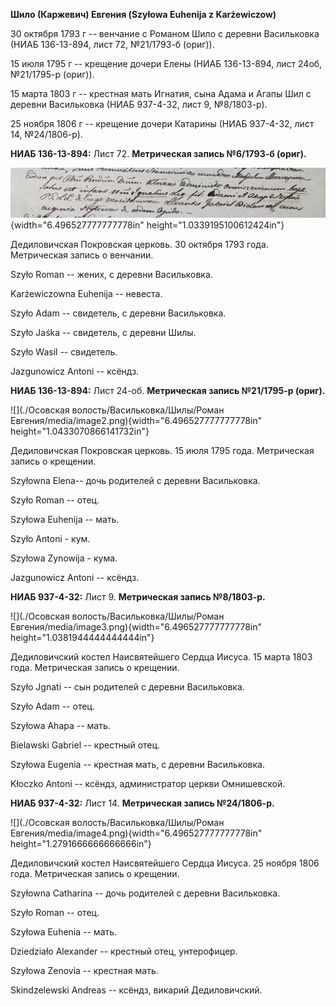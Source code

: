 **Шило (Каржевич) Евгения (Szyłowa Euhenija z Karżewiczow)**

30 октября 1793 г -- венчание с Романом Шило с деревни Васильковка (НИАБ
136-13-894, лист 72, №21/1793-б (ориг)).

15 июля 1795 г -- крещение дочери Елены (НИАБ 136-13-894, лист 24об,
№21/1795-р (ориг)).

15 марта 1803 г -- крестная мать Игнатия, сына Адама и Агапы Шил с
деревни Васильковка (НИАБ 937-4-32, лист 9, №8/1803-р).

25 ноября 1806 г -- крещение дочери Катарины (НИАБ 937-4-32, лист 14,
№24/1806-р).

**НИАБ 136-13-894:** Лист 72. **Метрическая запись №6/1793-б (ориг).**

![](./media/6616d9800eec025c9495202f901b211bf606ad3c.png){width="6.496527777777778in"
height="1.0339195100612424in"}

Дедиловичская Покровская церковь. 30 октября 1793 года. Метрическая
запись о венчании.

Szyło Roman -- жених, с деревни Васильковка.

Karżewiczowna Euhenija -- невеста.

Szyło Adam -- свидетель, с деревни Васильковка.

Szyło Jaśka -- свидетель, с деревни Шилы.

Szyło Wasil -- свидетель.

Jazgunowicz Antoni -- ксёндз.

**НИАБ 136-13-894:** Лист 24-об. **Метрическая запись №21/1795-р
(ориг).**

![](./Осовская волость/Васильковка/Шилы/Роман Евгения/media/image2.png){width="6.496527777777778in"
height="1.0433070866141732in"}

Дедиловичская Покровская церковь. 15 июля 1795 года. Метрическая запись
о крещении.

Szyłowna Elena-- дочь родителей с деревни Васильковка.

Szyło Roman -- отец.

Szyłowa Euhenija -- мать.

Szyło Antoni - кум.

Szyłowa Zynowija - кума.

Jazgunowicz Antoni -- ксёндз.

**НИАБ 937-4-32:** Лист 9. **Метрическая запись №8/1803-р.**

![](./Осовская волость/Васильковка/Шилы/Роман Евгения/media/image3.png){width="6.496527777777778in"
height="1.0381944444444444in"}

Дедиловичский костел Наисвятейшего Сердца Иисуса. 15 марта 1803 года.
Метрическая запись о крещении.

Szyło Jgnati -- сын родителей с деревни Васильковка.

Szyło Adam -- отец.

Szyłowa Ahapa -- мать.

Bielawski Gabriel -- крестный отец.

Szyłowa Eugenia -- крестная мать, с деревни Васильковка.

Kłoczko Antoni -- ксёндз, администратор церкви Омнишевской.

**НИАБ 937-4-32:** Лист 14. **Метрическая запись №24/1806-р.**

![](./Осовская волость/Васильковка/Шилы/Роман Евгения/media/image4.png){width="6.496527777777778in"
height="1.2791666666666666in"}

Дедиловичский костел Наисвятейшего Сердца Иисуса. 25 ноября 1806 года.
Метрическая запись о крещении.

Szyłowna Catharina -- дочь родителей с деревни Васильковка.

Szyło Roman -- отец.

Szyłowa Euhenia -- мать.

Dziedziało Alexander -- крестный отец, унтерофицер.

Szyłowa Zenovia -- крестная мать.

Skindzelewski Andreas -- ксёндз, викарий Дедиловичский.
